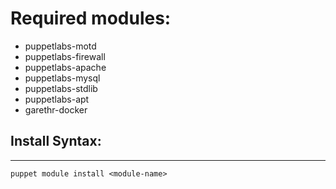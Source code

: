 # Required modules:

 - puppetlabs-motd
 - puppetlabs-firewall
 - puppetlabs-apache
 - puppetlabs-mysql
 - puppetlabs-stdlib
 - puppetlabs-apt
 - garethr-docker

## Install Syntax:
---
```
puppet module install <module-name>
```